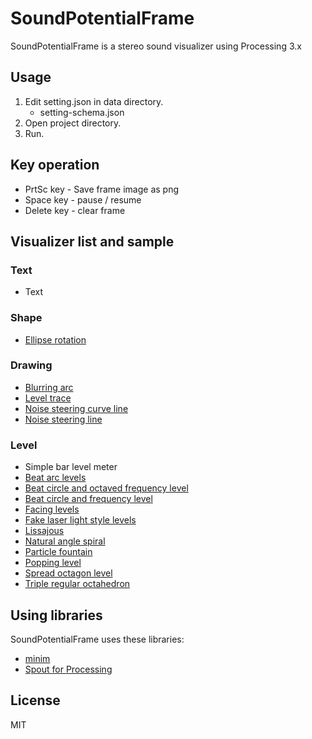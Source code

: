 SoundPotentialFrame
===================

SoundPotentialFrame is a stereo sound visualizer using Processing 3.x

Usage
-----

1. Edit setting.json in data directory.
    * setting-schema.json
2. Open project directory.
3. Run.

Key operation
-------------

* PrtSc key - Save frame image as png
* Space key - pause / resume
* Delete key - clear frame

Visualizer list and sample
--------------------------

### Text

* Text

### Shape

* [Ellipse rotation](https://www.youtube.com/watch?v=36mkyvD_-rA)

### Drawing

* [Blurring arc](https://www.youtube.com/watch?v=R6T4CFtS22k)
* [Level trace](https://www.youtube.com/watch?v=1Rb0nUqRY0o)
* [Noise steering curve line](https://www.youtube.com/watch?v=KAxcNgUBU0A)
* [Noise steering line](https://www.youtube.com/watch?v=2IoWNdJqrZM)

### Level

* Simple bar level meter
* [Beat arc levels](https://www.youtube.com/watch?v=dk7Cl3NCE2Y)
* [Beat circle and octaved frequency level](https://www.youtube.com/watch?v=8OjJnXsUcvE)
* [Beat circle and frequency level](https://www.youtube.com/watch?v=a9wDyeLgfiM)
* [Facing levels](https://www.youtube.com/watch?v=PkM_S_ELdhQ)
* [Fake laser light style levels](https://www.youtube.com/watch?v=I_dAmbUC0AE)
* [Lissajous](https://www.youtube.com/watch?v=ZlENOvQupsc)
* [Natural angle spiral](https://www.youtube.com/watch?v=X5FMfSQM6rs)
* [Particle fountain](https://www.youtube.com/watch?v=-lqzAKOhg8c)
* [Popping level](https://www.youtube.com/watch?v=BZYvBHitrn0)
* [Spread octagon level](https://www.youtube.com/watch?v=hETIP_SY71s)
* [Triple regular octahedron](https://www.youtube.com/watch?v=_TwmpcksBoE)

Using libraries
---------------

SoundPotentialFrame uses these libraries:

* [minim](http://code.compartmental.net/tools/minim/)
* [Spout for Processing](https://github.com/leadedge/SpoutProcessing/wiki)

License
-------

MIT
